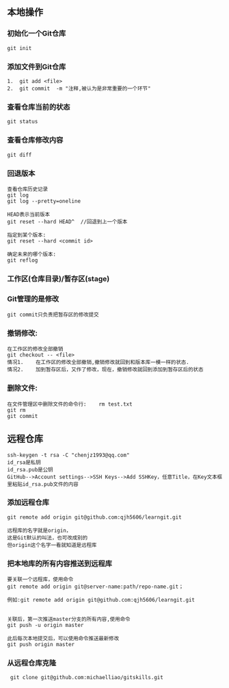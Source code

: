 ## 本地操作
### 初始化一个Git仓库
	git init 

### 添加文件到Git仓库
	1.	git add <file>
	2.	git commit	-m "注释,被认为是非常重要的一个环节"

### 查看仓库当前的状态
	git status

### 查看仓库修改内容
	git diff
	
### 回退版本	
	查看仓库历史记录
	git log
	git log --pretty=oneline

	HEAD表示当前版本
	git reset --hard HEAD^	//回退到上一个版本
	
	指定到某个版本:
	git reset --hard <commit id>
	
	确定未来的哪个版本:
	git reflog

### 工作区(仓库目录)/暂存区(stage)

###	Git管理的是修改
	git commit只负责把暂存区的修改提交
	
### 撤销修改:
	在工作区的修改全部撤销
	git checkout -- <file>
	情况1.	在工作区的修改全部撤销,撤销修改就回到和版本库一模一样的状态.
	情况2.	加到暂存区后，又作了修改，现在，撤销修改就回到添加到暂存区后的状态
	
### 删除文件:
	在文件管理区中删除文件的命令行:	rm test.txt
	git rm
	git commit

## 远程仓库
    ssh-keygen -t rsa -C "chenjz1993@qq.com"
    id_rsa是私钥
    id_rsa.pub是公钥
    GitHub-->Account settings-->SSH Keys-->Add SSHKey，任意Title，在Key文本框里粘贴id_rsa.pub文件的内容
    
### 添加远程仓库
    git remote add origin git@github.com:qjh5606/learngit.git
    
    远程库的名字就是origin，
	这是Git默认的叫法，也可改成别的
	但origin这个名字一看就知道是远程库
    
### 把本地库的所有内容推送到远程库

    要关联一个远程库，使用命令
    git remote add origin git@server-name:path/repo-name.git；
    
    例如:git remote add origin git@github.com:qjh5606/learngit.git
    

    关联后，第一次推送master分支的所有内容,使用命令
    git push -u origin master
	
    此后每次本地提交后，可以使用命令推送最新修改
    git push origin master 
    
### 从远程仓库克隆

     git clone git@github.com:michaelliao/gitskills.git
     
